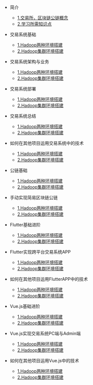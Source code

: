 * 简介
  * [1.交易所，区块链公链概念](markdown/starter/1.交易所，区块链公链概念)
  * [2.学习所需知识点](markdown/starter/2.项目所用技术)

* 交易系统基础
  * [1.Hadoop两种环境搭建](1.Hadoop两种环境搭建)
  * [2.Hadoop集群环境搭建](2.Hadoop集群环境搭建)

* 交易系统架构与业务
  * [1.Hadoop两种环境搭建](1.Hadoop两种环境搭建)
  * [2.Hadoop集群环境搭建](2.Hadoop集群环境搭建)

* 交易系统部署
  * [1.Hadoop两种环境搭建](1.Hadoop两种环境搭建)
  * [2.Hadoop集群环境搭建](2.Hadoop集群环境搭建)

* 交易系统总结
  * [1.Hadoop两种环境搭建](1.Hadoop两种环境搭建)
  * [2.Hadoop集群环境搭建](2.Hadoop集群环境搭建)

* 如何在其他项目运用交易系统中的技术
  * [1.Hadoop两种环境搭建](1.Hadoop两种环境搭建)
  * [2.Hadoop集群环境搭建](2.Hadoop集群环境搭建)

* 公链基础
  * [1.Hadoop两种环境搭建](1.Hadoop两种环境搭建)
  * [2.Hadoop集群环境搭建](2.Hadoop集群环境搭建)

* 手动实现简易区块链公链
  * [1.Hadoop两种环境搭建](1.Hadoop两种环境搭建)
  * [2.Hadoop集群环境搭建](2.Hadoop集群环境搭建)

* Flutter基础进阶
  * [1.Hadoop两种环境搭建](1.Hadoop两种环境搭建)
  * [2.Hadoop集群环境搭建](2.Hadoop集群环境搭建)

* Flutter实现跨平台交易系统APP
  * [1.Hadoop两种环境搭建](1.Hadoop两种环境搭建)
  * [2.Hadoop集群环境搭建](2.Hadoop集群环境搭建)

* 如何在其他项目运用FlutterAPP中的技术
  * [1.Hadoop两种环境搭建](1.Hadoop两种环境搭建)
  * [2.Hadoop集群环境搭建](2.Hadoop集群环境搭建)

* Vue.js基础进阶
  * [1.Hadoop两种环境搭建](1.Hadoop两种环境搭建)
  * [2.Hadoop集群环境搭建](2.Hadoop集群环境搭建)

* Vue.js实现交易系统PC端与Admin端
  * [1.Hadoop两种环境搭建](1.Hadoop两种环境搭建)
  * [2.Hadoop集群环境搭建](2.Hadoop集群环境搭建)

* 如何在其他项目运用Vue.js中的技术
  * [1.Hadoop两种环境搭建](1.Hadoop两种环境搭建)
  * [2.Hadoop集群环境搭建](2.Hadoop集群环境搭建)